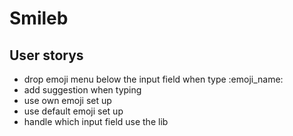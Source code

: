 # Smileb

## User storys
* drop emoji menu below the input field when type :emoji_name:
* add suggestion when typing
* use own emoji set up
* use default emoji set up
* handle which input field use the lib